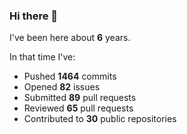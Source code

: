 ### Hi there 👋

I've been here about **6** years.

In that time I've:

- Pushed **1464** commits
- Opened **82** issues
- Submitted **89** pull requests
- Reviewed **65** pull requests
- Contributed to **30** public repositories

<!-- ![My scrobbles](https://lastfm-recently-played.vercel.app/api?user=dotdub) -->
